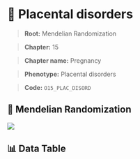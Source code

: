 # 🧪 Placental disorders

> **Root:** Mendelian Randomization

> **Chapter:** 15  

> **Chapter name:** Pregnancy

> **Phenotype:** Placental disorders  

> **Code:** `O15_PLAC_DISORD`

## 🧬 Mendelian Randomization  

<img src="/MR/Figures/Forward/O15_PLAC_DISORD.png"/>

## 📊 Data Table

<CsvTableMRF src="/MR_Data/Forward/O15_PLAC_DISORD.csv"/>
